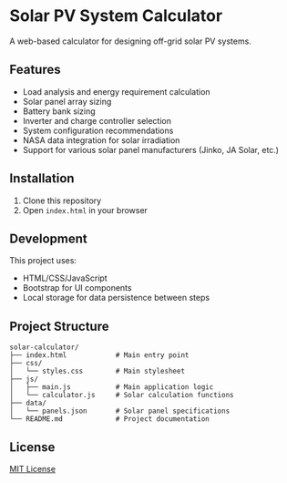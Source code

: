 # Solar PV System Calculator

A web-based calculator for designing off-grid solar PV systems.

## Features

- Load analysis and energy requirement calculation
- Solar panel array sizing
- Battery bank sizing
- Inverter and charge controller selection
- System configuration recommendations
- NASA data integration for solar irradiation
- Support for various solar panel manufacturers (Jinko, JA Solar, etc.)

## Installation

1. Clone this repository
2. Open `index.html` in your browser

## Development

This project uses:
- HTML/CSS/JavaScript
- Bootstrap for UI components
- Local storage for data persistence between steps

## Project Structure

```
solar-calculator/
├── index.html            # Main entry point
├── css/
│   └── styles.css        # Main stylesheet
├── js/
│   ├── main.js           # Main application logic
│   └── calculator.js     # Solar calculation functions
├── data/
│   └── panels.json       # Solar panel specifications
└── README.md             # Project documentation
```

## License

[MIT License](LICENSE)